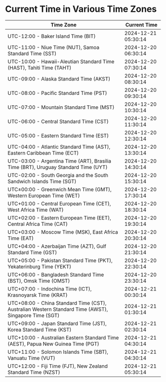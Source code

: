# Current Time in Various Time Zones

| Time Zone | Current Time |
|-----------|--------------|
| UTC-12:00 - Baker Island Time (BIT) | 2024-12-21 05:30:14 |
| UTC-11:00 - Niue Time (NUT), Samoa Standard Time (SST) | 2024-12-20 06:30:14 |
| UTC-10:00 - Hawaii-Aleutian Standard Time (HAST), Tahiti Time (TAHT) | 2024-12-20 07:30:14 |
| UTC-09:00 - Alaska Standard Time (AKST) | 2024-12-20 08:30:14 |
| UTC-08:00 - Pacific Standard Time (PST) | 2024-12-20 09:30:14 |
| UTC-07:00 - Mountain Standard Time (MST) | 2024-12-20 10:30:14 |
| UTC-06:00 - Central Standard Time (CST) | 2024-12-20 11:30:14 |
| UTC-05:00 - Eastern Standard Time (EST) | 2024-12-20 12:30:14 |
| UTC-04:00 - Atlantic Standard Time (AST), Eastern Caribbean Time (ECT) | 2024-12-20 13:30:14 |
| UTC-03:00 - Argentina Time (ART), Brasília Time (BRT), Uruguay Standard Time (UYT) | 2024-12-20 14:30:14 |
| UTC-02:00 - South Georgia and the South Sandwich Islands Time (SGT) | 2024-12-20 15:30:14 |
| UTC±00:00 - Greenwich Mean Time (GMT), Western European Time (WET) | 2024-12-20 17:30:14 |
| UTC+01:00 - Central European Time (CET), West Africa Time (WAT) | 2024-12-20 18:30:14 |
| UTC+02:00 - Eastern European Time (EET), Central Africa Time (CAT) | 2024-12-20 19:30:14 |
| UTC+03:00 - Moscow Time (MSK), East Africa Time (EAT) | 2024-12-20 20:30:14 |
| UTC+04:00 - Azerbaijan Time (AZT), Gulf Standard Time (GST) | 2024-12-20 21:30:14 |
| UTC+05:00 - Pakistan Standard Time (PKT), Yekaterinburg Time (YEKT) | 2024-12-20 22:30:14 |
| UTC+06:00 - Bangladesh Standard Time (BST), Omsk Time (OMST) | 2024-12-20 23:30:14 |
| UTC+07:00 - Indochina Time (ICT), Krasnoyarsk Time (KRAT) | 2024-12-21 00:30:14 |
| UTC+08:00 - China Standard Time (CST), Australian Western Standard Time (AWST), Singapore Time (SGT) | 2024-12-21 01:30:14 |
| UTC+09:00 - Japan Standard Time (JST), Korea Standard Time (KST) | 2024-12-21 02:30:14 |
| UTC+10:00 - Australian Eastern Standard Time (AEST), Papua New Guinea Time (PGT) | 2024-12-21 04:30:14 |
| UTC+11:00 - Solomon Islands Time (SBT), Vanuatu Time (VUT) | 2024-12-21 04:30:14 |
| UTC+12:00 - Fiji Time (FJT), New Zealand Standard Time (NZST) | 2024-12-21 05:30:14 |
